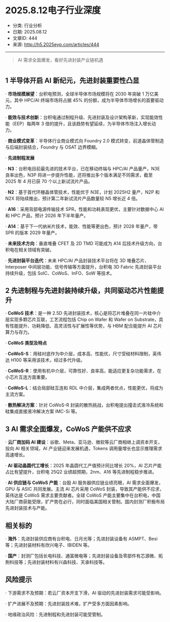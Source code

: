 # 2025.8.12电子行业深度

- 分类: 行业分析
- 日期: 2025.08.12
- 文章ID: 444
- 来源: http://h5.2025eyp.com/articles/444

---

> AI 需求全面爆发，看好先进封装产业链机遇

# 

## **1 半导体开启 AI 新纪元，先进封装重要性凸显**

· **市场规模展望**：台积电预测，全球半导体市场规模将在 2030 年突破 1 万亿美元，其中 HPC/AI 终端市场将占据 45% 的份额，成为半导体市场增长的首要驱动力。

· **能效与技术创新**：台积电通过制程升级、先进封装及设计架构革新，实现能效性能（EEP）每两年 3 倍的提升，且该趋势有望延续，为半导体市场注入增长动力。

· **商业模式变革**：半导体行业商业模式向 Foundry 2.0 模式转变，前道晶体管制造与后端封装结合，Foundry 与 OSAT 边界模糊。

· **先进制程发展**

· **N3**：台积电目前最先进的技术平台，已在移动终端与 HPC/AI 产品量产，N3E 良率出色，N3P 将进一步提升性能，还将推出多个版本满足不同需求，截至 2025 年 4 月已获 70 个以上新试流片产品。

· **N2**：基于首代环栅晶体管技术，性能优于 N3E，计划 2025H2 量产，N2P 和 N2X 将陆续推出，预计第二年新试流片产品数量较 N5 增长近 4 倍。

· **A16**：采用背部电源传输技术 SPR，性能和功耗表现更优，主要针对数据中心 AI 和 HPC 产品，预计 2026 年下半年量产。

· **A14**：基于下一代纳米片技术，能效、性能等更出色，预计 2028 年量产，带 SPR 的版本 2029 年量产。

· **未来技术方向**：垂直堆叠 CFET 及 2D TMD 可能成为 A14 后技术升级方向，台积电在相关领域有突破。

· **先进封装平台迭代**：未来 HPC/AI 产品封装技术平台将在 3D 堆叠芯片、Interposer 中间层功能、信号传输等方面提升，台积电 3D Fabric 先进封装平台持续升级，包括 SoIC、CoWoS、InFO、SoW 等技术。

## **2 先进制程与先进封装持续升级，共同驱动芯片性能提升**

· **CoWoS 技术**：是一种 2.5D 先进封装技术，核心是将芯片堆叠在同一片硅中介层实现多颗芯片互联，工艺流程包括 Chip on Wafer 和 Wafer on Substrate，具有性能提升、功耗降低、高灵活性与扩展性等优势，与 HBM 配合能提升 AI 芯片算力与存力。

· **CoWoS 类型及特点**

· **CoWoS-S**：用硅衬底作为中介层，成本高、性能优，尺寸受硅材料限制，英伟达 H100 等采用该技术，经过多代升级。

· **CoWoS-R**：使用有机中介层，可靠性好、良率高，能适应更复杂功能需求，在小芯片互连方面重要。

· **CoWoS-L**：结合局部硅互连和 RDL 中介层，集成两者优点，性能更优，将成为主流方案。

· **散热解决方案**：针对 CoWoS-R 封装的散热挑战，台积电提出撞击式液冷系统和硅集成直接液冷解决方案 IMC-Si 等。

## **3 AI 需求全面爆发，CoWoS 产能供不应求**

· **云厂商加码 AI 建设**：谷歌、Meta、亚马逊、微软等云厂商相继上调资本开支，投向 AI 相关领域，AI 产业链迎来发展机遇，Tokens 调用量增长也显示推理需求高速增长。

· **AI 驱动晶圆代工增长**：2025 年晶圆代工产值预计同比增长 20%，AI 芯片产能占比有望提升，台积电 25Q2 业绩超预期，2nm、A16 等先进制程稳步推进。

· **AI 供应链与 CoWoS 产能**：台股 AI 服务器供应链业绩亮眼，AI 需求全面爆发，GPU 与 ASIC 共同发展。主流 AI 芯片采用 CoWoS 封装，导致其产能供不应求，英伟达是 CoWoS 需求主要贡献者。全球 CoWoS 产能主要集中在台积电，中国大陆厂商获能受限，扩产势在必行，同时面临美国相关管制。国内封测厂积极布局先进封装技术与产能。

## **相关标的**

· **海外**：先进封装供应商有台积电、日月光等；先进封装设备有 ASMPT、Besi 等；先进封装材料有欣兴电子、IBIDEN 等。

· **国产**：封测厂包括长电科技、通富微电等；先进封装设备及零部件有芯源微、拓荆科技等；先进封装材料有兴森科技、天承科技等。

## **风险提示**

· 下游需求不及预期：若云厂资本开支下滑，AI 驱动的先进封装需求可能受影响。

· 扩产进展不及预期：先进封装技术难，扩产受多方面因素影响。

· 地缘政治风险：先进制程和先进封装可能受管制。
